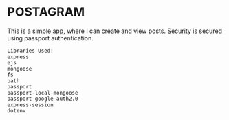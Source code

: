 
# POSTAGRAM

This is a simple app, where I can create and view posts.
Security is secured using passport authentication.















    Libraries Used:
    express
    ejs
    mongoose
    fs
    path
    passport
    passport-local-mongoose
    passport-google-auth2.0
    express-session
    dotenv

    
